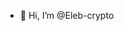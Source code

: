 - 👋 Hi, I’m @Eleb-crypto

<!---
Eleb-crypto/Eleb-crypto is a ✨ special ✨ repository because its `README.md` (this file) appears on your GitHub profile.
You can click the Preview link to take a look at your changes.
--->
